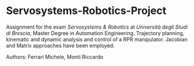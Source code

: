 # Servosystems-Robotics-Project
Assignment for the exam *Servosystems & Robotics* at *Università degli Studi di Brescia*, Master Degree in Automation Engineering.
Trajectory planning, kinematic and dynamic analysis and control of a RPR manipulator.
Jacobian and Matrix approaches have been employed.

Authors: Ferrari Michele, Monti Riccardo
